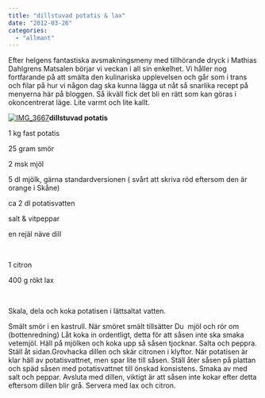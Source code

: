 ```yaml
---
title: "dillstuvad potatis & lax"
date: "2012-03-26"
categories: 
  - "allmant"
---
```


Efter helgens fantastiska avsmakningsmeny med tillhörande dryck i Mathias Dahlgrens Matsalen börjar vi veckan i all sin enkelhet. Vi håller nog fortfarande på att smälta den kulinariska upplevelsen och går som i trans och filar på hur vi någon dag ska kunna lägga ut nåt så snarlika recept på menyerna här på bloggen. Så ikväll fick det bli en rätt som kan göras i okoncentrerat läge. Lite varmt och lite kallt.

[![](images/IMG_3667-1024x682.jpg "IMG_3667")](http://import.local/wp-content/uploads/2012/03/IMG_3667.jpg)**dillstuvad potatis**

1 kg fast potatis

25 gram smör

2 msk mjöl

5 dl mjölk, gärna standardversionen ( svårt att skriva röd eftersom den är orange i Skåne)

ca 2 dl potatisvatten

salt & vitpeppar

en rejäl näve dill

 

1 citron

400 g rökt lax

 

Skala, dela och koka potatisen i lättsaltat vatten.

Smält smör i en kastrull. När smöret smält tillsätter Du  mjöl och rör om (bottenredning) Låt koka in ordentligt, detta för att såsen inte ska smaka vetemjöl. Häll på mjölken och koka upp så såsen tjocknar. Salta och peppra. Ställ åt sidan.Grovhacka dillen och skär citronen i klyftor. När potatisen är klar häll av potatisvattnet, men spar lite till såsen. Ställ åter såsen på plattan och späd såsen med potatisvattnet till önskad konsistens. Smaka av med salt och peppar. Avsluta med dillen, viktigt är att såsen inte kokar efter detta eftersom dillen blir grå. Servera med lax och citron.
